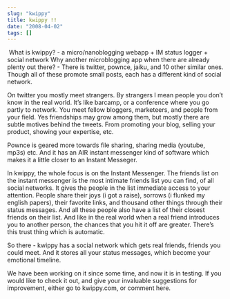 ```yaml
---
slug: "kwippy"
title: kwippy !!
date: "2008-04-02"
tags: []
---
```



 What is kwippy? - a micro/nanoblogging webapp + IM status logger + social network
Why another microblogging app when there are already plenty out there? - There is twitter, pownce, jaiku, and 10 other similar ones. Though all of these promote small posts, each has a different kind of social network.

On twitter you mostly meet strangers. By strangers I mean people you don’t know in the real world. It’s like barcamp, or a conference where you go partly to network. You meet fellow bloggers, marketeers, and people from your field. Yes friendships may grow among them, but mostly there are subtle motives behind the tweets. From promoting your blog, selling your product, showing your expertise, etc.

Pownce is geared more towards file sharing, sharing media (youtube, mp3s) etc. And it has an AIR instant messenger kind of software which makes it a little closer to an Instant Messeger.

In kwippy, the whole focus is on the Instant Messenger. The friends list on the instant messenger is the most intimate friends list you can find, of all social networks. It gives the people in the list immediate access to your attention. People share their joys (i got a raise), sorrows (i flunked my english papers), their favorite links, and thousand other things through their status messages. And all these people also have a list of their closest friends on their list. And like in the real world when a real friend introduces you to another person, the chances that you hit it off are greater. There’s this trust thing which is automatic.

So there - kwippy has a social network which gets real friends, friends you could meet. And it stores all your status messages, which become your emotional timeline.

We have been working on it since some time, and now it is in testing. If you would like to check it out, and give your invaluable suggestions for improvement, either go to kwippy.com, or comment here.
